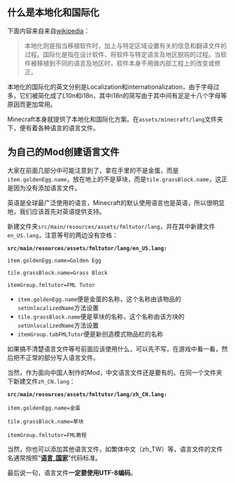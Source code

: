 ## 什么是本地化和国际化

下面内容来自来自[wikipedia](https://zh.wikipedia.org/wiki/%E5%9B%BD%E9%99%85%E5%8C%96%E4%B8%8E%E6%9C%AC%E5%9C%B0%E5%8C%96)：

>本地化则是指当移植软件时，加上与特定区域设置有关的信息和翻译文件的过程。国际化是指在设计软件，将软件与特定语言及地区脱钩的过程。当软件被移植到不同的语言及地区时，软件本身不用做内部工程上的改变或修正。

本地化的国际化的英文分别是Localization和internationalization，由于字母过多，它们被简化成了L10n和i18n，其中i18n的简写由于其中间有足足十八个字母等原因而更加常用。

Minecraft本身就提供了本地化和国际化方案。在`assets/minecraft/lang`文件夹下，便有着各种语言的语言文件。

## 为自己的Mod创建语言文件

大家在前面几部分中可能注意到了，拿在手里的不是金蛋，而是`item.goldenEgg.name`，放在地上的不是草块，而是`tile.grassBlock.name`，这正是因为没有添加语言文件。

英语是全球最广泛使用的语言，Minecraft的默认使用语言也是英语，所以很明显地，我们应该首先对英语提供支持。

新建文件夹`src/main/resources/assets/fmltutor/lang`，并在其中新建文件`en_US.lang`，注意等号的两边没有空格：

**`src/main/resources/assets/fmltutor/lang/en_US.lang:`**

```
item.goldenEgg.name=Golden Egg

tile.grassBlock.name=Grass Block

itemGroup.fmltutor=FML Tutor
```

* `item.goldenEgg.name`便是金蛋的名称，这个名称由该物品的`setUnlocalizedName`方法设置
* `tile.grassBlock.name`便是草块的名称，这个名称由该方块的`setUnlocalizedName`方法设置
* `itemGroup.tabFMLTutor`便是新创造模式物品栏的名称

如果搞不清楚语言文件等号前面应该使用什么，可以先不写，在游戏中看一看，然后把不正常的部分写入语言文件。

当然，作为面向中国人制作的Mod，中文语言文件还是要有的。在同一个文件夹下新建文件`zh_CN.lang`：

**`src/main/resources/assets/fmltutor/lang/zh_CN.lang:`**

```
item.goldenEgg.name=金蛋

tile.grassBlock.name=草块

itemGroup.fmltutor=FML教程
```

当然，你也可以添加其他语言文件，如繁体中文（zh_TW）等，语言文件的文件名通常按照“**[语言](https://zh.wikipedia.org/wiki/ISO_639-1)\_[国家](https://zh.wikipedia.org/wiki/ISO_3166-1)**”代码标准。

最后说一句，语言文件**一定要使用UTF-8编码**。
